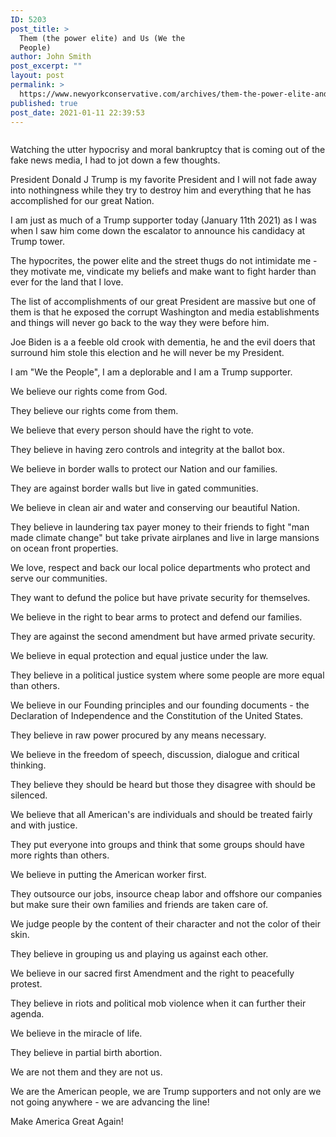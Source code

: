 ```yaml
---
ID: 5203
post_title: >
  Them (the power elite) and Us (We the
  People)
author: John Smith
post_excerpt: ""
layout: post
permalink: >
  https://www.newyorkconservative.com/archives/them-the-power-elite-and-us-we-the-people/
published: true
post_date: 2021-01-11 22:39:53
---
```

<!-- wp:image {"id":5204,"sizeSlug":"large","linkDestination":"media"} -->
<figure class="wp-block-image size-large"><a href="https://www.newyorkconservative.com/wp-content/uploads/2021/01/MAGA.png"><img src="https://www.newyorkconservative.com/wp-content/uploads/2021/01/MAGA-1024x562.png" alt="" class="wp-image-5204"/></a></figure>
<!-- /wp:image -->

<!-- wp:paragraph -->
<p>Watching the utter hypocrisy and moral bankruptcy that is coming out of the fake news media, I had to jot down a few thoughts.</p>
<!-- /wp:paragraph -->

<!-- wp:paragraph -->
<p>President Donald J Trump is my favorite President and I will not fade away into nothingness while they try to destroy him and everything that he has accomplished for our great Nation.</p>
<!-- /wp:paragraph -->

<!-- wp:paragraph -->
<p>I am just as much of a Trump supporter today (January 11th 2021) as I was when I saw him come down the escalator to announce his candidacy at Trump tower.</p>
<!-- /wp:paragraph -->

<!-- wp:paragraph -->
<p>The hypocrites, the power elite and the street thugs do not intimidate me - they motivate me, vindicate my beliefs and make want to fight harder than ever for the land that I love.</p>
<!-- /wp:paragraph -->

<!-- wp:paragraph -->
<p>The list of accomplishments of our great President are massive but one of them is that he exposed the corrupt Washington and media establishments and things will never go back to the way they were before him.</p>
<!-- /wp:paragraph -->

<!-- wp:paragraph -->
<p>Joe Biden is a a feeble old crook with dementia, he and the evil doers that surround him stole this election and he will never be my President.</p>
<!-- /wp:paragraph -->

<!-- wp:paragraph -->
<p>I am "We the People", I am a deplorable and I am a Trump supporter.</p>
<!-- /wp:paragraph -->

<!-- wp:paragraph -->
<p>We believe our rights come from God.</p>
<!-- /wp:paragraph -->

<!-- wp:paragraph -->
<p>They believe our rights come from them.</p>
<!-- /wp:paragraph -->

<!-- wp:paragraph -->
<p>We believe that every person should have the right to vote.</p>
<!-- /wp:paragraph -->

<!-- wp:paragraph -->
<p>They believe in having zero controls and integrity at the ballot box.</p>
<!-- /wp:paragraph -->

<!-- wp:paragraph -->
<p>We believe in border walls to protect our Nation and our families.</p>
<!-- /wp:paragraph -->

<!-- wp:paragraph -->
<p>They are against border walls but live in gated communities.</p>
<!-- /wp:paragraph -->

<!-- wp:paragraph -->
<p>We believe in clean air and water and conserving our beautiful Nation.</p>
<!-- /wp:paragraph -->

<!-- wp:paragraph -->
<p>They believe in laundering tax payer money to their friends to fight "man made climate change" but take private airplanes and live in large mansions on ocean front properties.</p>
<!-- /wp:paragraph -->

<!-- wp:paragraph -->
<p>We love, respect and back our local police departments who protect and serve our communities.</p>
<!-- /wp:paragraph -->

<!-- wp:paragraph -->
<p>They want to defund the police but have private security for themselves.</p>
<!-- /wp:paragraph -->

<!-- wp:paragraph -->
<p>We believe in the right to bear arms to protect and defend our families.</p>
<!-- /wp:paragraph -->

<!-- wp:paragraph -->
<p>They are against the second amendment but have armed private security.</p>
<!-- /wp:paragraph -->

<!-- wp:paragraph -->
<p>We believe in equal protection and equal justice under the law.</p>
<!-- /wp:paragraph -->

<!-- wp:paragraph -->
<p>They believe in a political justice system where some people are more equal than others.</p>
<!-- /wp:paragraph -->

<!-- wp:paragraph -->
<p>We believe in our Founding principles and our founding documents - the Declaration of Independence and the Constitution of the United States.</p>
<!-- /wp:paragraph -->

<!-- wp:paragraph -->
<p>They believe in raw power procured by any means necessary.</p>
<!-- /wp:paragraph -->

<!-- wp:paragraph -->
<p>We believe in the freedom of speech, discussion, dialogue and critical thinking.</p>
<!-- /wp:paragraph -->

<!-- wp:paragraph -->
<p>They believe they should be heard but those they disagree with should be silenced.</p>
<!-- /wp:paragraph -->

<!-- wp:paragraph -->
<p>We believe that all American's are individuals and should be treated fairly and with justice.</p>
<!-- /wp:paragraph -->

<!-- wp:paragraph -->
<p>They put everyone into groups and think that some groups should have more rights than others.</p>
<!-- /wp:paragraph -->

<!-- wp:paragraph -->
<p>We believe in putting the American worker first.</p>
<!-- /wp:paragraph -->

<!-- wp:paragraph -->
<p>They outsource our jobs, insource cheap labor and offshore our companies but make sure their own families and friends are taken care of.</p>
<!-- /wp:paragraph -->

<!-- wp:paragraph -->
<p>We judge people by the content of their character and not the color of their skin.</p>
<!-- /wp:paragraph -->

<!-- wp:paragraph -->
<p>They believe in grouping us and playing us against each other.</p>
<!-- /wp:paragraph -->

<!-- wp:paragraph -->
<p>We believe in our sacred first Amendment and the right to peacefully protest.</p>
<!-- /wp:paragraph -->

<!-- wp:paragraph -->
<p>They believe in riots and political mob violence when it can further their agenda.</p>
<!-- /wp:paragraph -->

<!-- wp:paragraph -->
<p>We believe in the miracle of life.</p>
<!-- /wp:paragraph -->

<!-- wp:paragraph -->
<p>They believe in partial birth abortion.</p>
<!-- /wp:paragraph -->

<!-- wp:paragraph -->
<p>We are not them and they are not us.</p>
<!-- /wp:paragraph -->

<!-- wp:paragraph -->
<p>We are the American people, we are Trump supporters and not only are we not going anywhere - we are advancing the line!</p>
<!-- /wp:paragraph -->

<!-- wp:paragraph -->
<p>Make America Great Again!</p>
<!-- /wp:paragraph -->